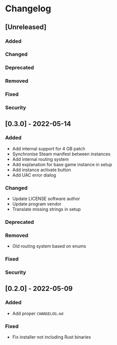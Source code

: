 # Changelog

## [Unreleased]
### Added

### Changed

### Deprecated

### Removed

### Fixed

### Security

## [0.3.0] - 2022-05-14
### Added
- Add internal support for 4 GB patch
- Synchronise Steam manifest between instances
- Add internal routing system
- Add explanation for base game instance in setup
- Add instance activate button
- Add UAC error dialog


### Changed
- Update LICENSE software author
- Update program vendor
- Translate missing strings in setup


### Deprecated

### Removed
- Old routing system based on enums


### Fixed

### Security

## [0.2.0] - 2022-05-09
### Added
- Add proper `CHANGELOG.md`



### Fixed
- Fix installer not including Rust binaries
